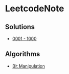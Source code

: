 # LeetcodeNote

## Solutions

- [0001 - 1000](./solution/0001_0999/)

## Algorithms

- [Bit Manipulation](./notebook/1_Bit_Manipulation.md)
